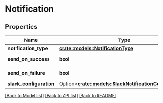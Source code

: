 # Notification

## Properties

Name | Type | Description | Notes
------------ | ------------- | ------------- | -------------
**notification_type** | [**crate::models::NotificationType**](NotificationType.md) |  | 
**send_on_success** | **bool** |  | [default to false]
**send_on_failure** | **bool** |  | [default to true]
**slack_configuration** | Option<[**crate::models::SlackNotificationConfiguration**](SlackNotificationConfiguration.md)> |  | [optional]

[[Back to Model list]](../README.md#documentation-for-models) [[Back to API list]](../README.md#documentation-for-api-endpoints) [[Back to README]](../README.md)


